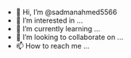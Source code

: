- 👋 Hi, I’m @sadmanahmed5566
- 👀 I’m interested in ...
- 🌱 I’m currently learning ...
- 💞️ I’m looking to collaborate on ...
- 📫 How to reach me ...

<!---
sadmanahmed5566/sadmanahmed5566 is a ✨ special ✨ repository because its `README.md` (this file) appears on your GitHub profile.
You can click the Preview link to take a look at your changes.
--->
